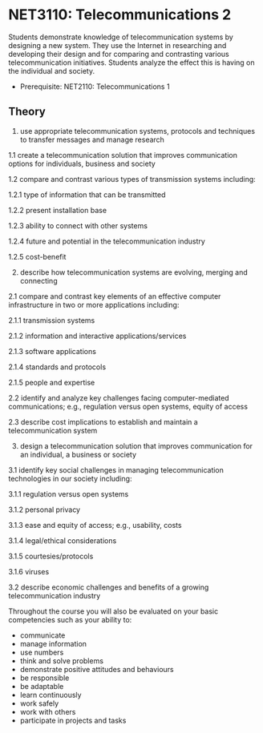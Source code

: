# NET3110: Telecommunications 2

Students demonstrate knowledge of telecommunication systems by designing a new system. They use the Internet in researching and developing their design and for comparing and contrasting various telecommunication initiatives. Students analyze the effect this is having on the individual and society.

* Prerequisite: NET2110: Telecommunications 1

## Theory

1. use appropriate telecommunication systems, protocols and techniques to transfer messages and manage research

1.1 create a telecommunication solution that improves communication options for individuals, business and society

1.2 compare and contrast various types of transmission systems including:

1.2.1 type of information that can be transmitted

1.2.2 present installation base

1.2.3 ability to connect with other systems

1.2.4 future and potential in the telecommunication industry

1.2.5 cost-benefit

2. describe how telecommunication systems are evolving, merging and connecting

2.1 compare and contrast key elements of an effective computer infrastructure in two or more applications including:

2.1.1 transmission systems

2.1.2 information and interactive applications/services

2.1.3 software applications

2.1.4 standards and protocols

2.1.5 people and expertise

2.2 identify and analyze key challenges facing computer-mediated communications; e.g., regulation versus open systems, equity of access

2.3 describe cost implications to establish and maintain a telecommunication system

3. design a telecommunication solution that improves communication for an individual, a business or society

3.1 identify key social challenges in managing telecommunication technologies in our society including:

3.1.1 regulation versus open systems

3.1.2 personal privacy

3.1.3 ease and equity of access; e.g., usability, costs

3.1.4 legal/ethical considerations

3.1.5 courtesies/protocols

3.1.6 viruses

3.2 describe economic challenges and benefits of a growing telecommunication industry

Throughout the course you will also be evaluated on your basic competencies such as your ability to:

* communicate
* manage information
* use numbers
* think and solve problems
* demonstrate positive attitudes and behaviours
* be responsible
* be adaptable
* learn continuously
* work safely
* work with others
* participate in projects and tasks
